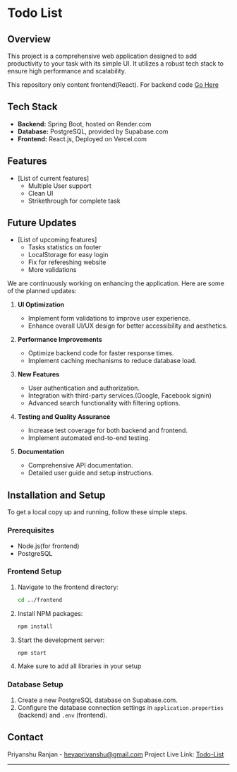# Todo List 

## Overview

This project is a comprehensive web application designed to add productivity to your task with its simple UI. It utilizes a robust tech stack to ensure high performance and scalability.

This repository only content frontend(React). For backend code [Go Here](https://github.com/heyapriyanshu/TodoListBackend)

## Tech Stack

- **Backend:** Spring Boot, hosted on Render.com
- **Database:** PostgreSQL, provided by Supabase.com
- **Frontend:** React.js, Deployed on Vercel.com

## Features

- [List of current features]
  - Multiple User support
  - Clean UI
  - Strikethrough for complete task

## Future Updates

- [List of upcoming features]
  - Tasks statistics on footer
  - LocalStorage for easy login
  - Fix for refereshing website
  - More validations

We are continuously working on enhancing the application. Here are some of the planned updates:

1. **UI Optimization**
   - Implement form validations to improve user experience.
   - Enhance overall UI/UX design for better accessibility and aesthetics.
   
2. **Performance Improvements**
   - Optimize backend code for faster response times.
   - Implement caching mechanisms to reduce database load.

3. **New Features**
   - User authentication and authorization.
   - Integration with third-party services.(Google, Facebook signin)
   - Advanced search functionality with filtering options.

4. **Testing and Quality Assurance**
   - Increase test coverage for both backend and frontend.
   - Implement automated end-to-end testing.

5. **Documentation**
   - Comprehensive API documentation.
   - Detailed user guide and setup instructions.

## Installation and Setup

To get a local copy up and running, follow these simple steps.

### Prerequisites

- Node.js(for frontend)
- PostgreSQL


### Frontend Setup

1. Navigate to the frontend directory:
   ```sh
   cd ../frontend
   ```
2. Install NPM packages:
   ```sh
   npm install
   ```
3. Start the development server:
   ```sh
   npm start
   ```
4. Make sure to add all libraries in your setup

### Database Setup

1. Create a new PostgreSQL database on Supabase.com.
2. Configure the database connection settings in `application.properties` (backend) and `.env` (frontend).


## Contact

Priyanshu Ranjan - [heyapriyanshu@gmail.com](mailto:heyapriyanshu@gmail.com)
Project Live Link: [Todo-List](https://list-todo.priyanshuranjan.live/)

---
